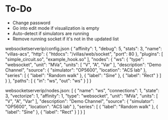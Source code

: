# To-Do
 - Change password
 - Go into edit mode if visualization is empty
 - Auto-detect if simulators are running
 - Remove running socket if it's not in the updated list

websocketserverip/config.json
{
    "affinity": 1,
    "debug": 5,
    "stats": 3,
    "name": "villas-acs",
    "http": {
        "htdocs": "/villas/web/socket",
        "port": 80
    },
    "plugins": [
        "simple_circuit.so",
        "example_hook.so"
    ],
    "nodes": {
        "ws": {
            "type": "websocket",
            "unit": "MVa",
            "units": [
                "V",
                "A",
                "Var"
            ],
            "description": "Demo Channel",
            "source": {
                "simulator": "OP5600",
                "location": "ACS lab"
            },
            "series": [
                {
                    "label": "Random walk"
                },
                {
                    "label": "Sine"
                },
                {
                    "label": "Rect"
                }
            ]
        }
    },
    "paths": [
        {
            "in": "ws",
            "out": "ws"
        }
    ]
}


websocketserverip/nodes.json:
[
    {
        "name": "ws",
        "connections": 1,
        "state": 3,
        "vectorize": 1,
        "affinity": 1,
        "type": "websocket",
        "unit": "MVa",
        "units": [
            "V",
            "A",
            "Var"
        ],
        "description": "Demo Channel",
        "source": {
            "simulator": "OP5600",
            "location": "ACS lab"
        },
        "series": [
            {
                "label": "Random walk"
            },
            {
                "label": "Sine"
            },
            {
                "label": "Rect"
            }
        ]
    }
]
